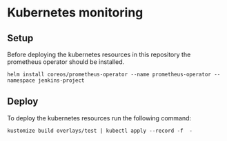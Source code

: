 # Kubernetes monitoring

## Setup

Before deploying the kubernetes resources in this repository the prometheus operator should be installed.

```helm install coreos/prometheus-operator --name prometheus-operator --namespace jenkins-project```

## Deploy

To deploy the kubernetes resources run the following command:

```kustomize build overlays/test | kubectl apply --record -f  -```
